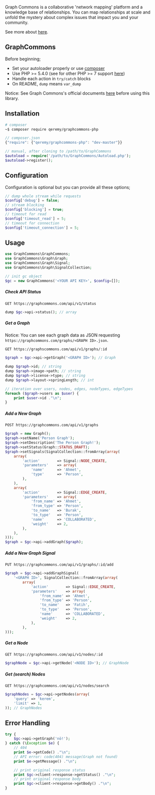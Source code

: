 Graph Commons is a collaborative 'network mapping' platform and a knowledge base of relationships. You can map relationships at scale and unfold the mystery about complex issues that impact you and your community.

See more about [here](//graphcommons.com/about).

## GraphCommons

Before beginning;

- Set your autoloader properly or use [composer](//getcomposer.org)
- Use PHP >= 5.4.0 (see for other PHP >= 7 support [here](//github.com/qeremy/graphcommons-php7))
- Handle each action in `try/catch` blocks
- On README, `dump` means `var_dump`

Notice: See Graph Commons's official documents [here](//graphcommons.github.io/api-v1/) before using this library.

## Installation
```bash
# composer
~$ composer require qeremy/graphcommons-php
```

```js
// composer.json
{"require": {"qeremy/graphcommons-php": "dev-master"}}
```

```php
// manual, after cloning to /path/to/GraphCommons
$autoload = require('/path/to/GraphCommons/Autoload.php');
$autoload->register();
```

## Configuration
Configuration is optional but you can provide all these options;
```php
// dump whole stream while requests
$config['debug'] = false;
// stream blocking
$config['blocking'] = true;
// timeout for read
$config['timeout_read'] = 5;
// timeout for connection
$config['timeout_connection'] = 5;
```

## Usage
```php
use GraphCommons\GraphCommons;
use GraphCommons\Graph\Graph;
use GraphCommons\Graph\Signal;
use GraphCommons\Graph\SignalCollection;

// init gc object
$gc = new GraphCommons('<YOUR API KEY>', $config=[]);
```

##### Check API Status
`GET https://graphcommons.com/api/v1/status`

```php
dump $gc->api->status(); // array
```

##### Get a Graph

Notice: You can see each graph data as JSON requesting `https://graphcommons.com/graphs/<GRAPH ID>.json`.

`GET https://graphscommons.com/api/v1/graphs/:id`

```php
$graph = $gc->api->getGraph('<GRAPH ID>'); // Graph

dump $graph->id; // string
dump $graph->image->path; // string
dump $graph->license->type; // string
dump $graph->layout->springLength; // int

// iteration over users, nodes, edges, nodeTypes, edgeTypes
foreach ($graph->users as $user) {
    print $user->id ."\n";
}
```

##### Add a New Graph
`POST https://graphcommons.com/api/v1/graphs`

```php
$graph = new Graph();
$graph->setName('Person Graph');
$graph->setDescription('The Person Graph!');
$graph->setStatus(Graph::STATUS_DRAFT);
$graph->setSignals(SignalCollection::fromArray(array(
    array(
        'action'        => Signal::NODE_CREATE,
        'parameters'    => array(
            'name'      => 'Ahmet',
            'type'      => 'Person',
        ),
    ),
    array(
        'action'        => Signal::EDGE_CREATE,
        'parameters'    => array(
            'from_name' => 'Ahmet',
            'from_type' => 'Person',
            'to_name'   => 'Burak',
            'to_type'   => 'Person',
            'name'      => 'COLLABORATED',
            'weight'    => 2,
        ),
    ),
)));
$graph = $gc->api->addGraph($graph);
```

##### Add a New Graph Signal
`PUT https://graphcommons.com/api/v1/graphs/:id/add`

```php
$graph = $gc->api->addGraphSignal(
    '<GRAPH ID>', SignalCollection::fromArray(array(
        array(
            'action'        => Signal::EDGE_CREATE,
            'parameters'    => array(
                'from_name' => 'Ahmet',
                'from_type' => 'Person',
                'to_name'   => 'Fatih',
                'to_type'   => 'Person',
                'name'      => 'COLLABORATED',
                'weight'    => 2,
            ),
        ),
)));
```

##### Get a Node
`GET https://graphcommons.com/api/v1/nodes/:id`

```php
$graphNode = $gc->api->getNode('<NODE ID>'); // GraphNode
```

##### Get (search) Nodes
`GET https://graphcommons.com/api/v1/nodes/search`

```php
$graphNodes = $gc->api->getNodes(array(
    'query' => 'kerem',
    'limit' => 1,
)); // GraphNodes
```

## Error Handling
```php
try {
    $gc->api->getGraph('nö!');
} catch (\Exception $e) {
    // 404
    print $e->getCode() ."\n";
    // API error: code(404) message(Graph not found)
    print $e->getMessage() ."\n";

    // print original response status
    print $gc->client->response->getStatus() ."\n";
    // print original response body
    print $gc->client->response->getBody() ."\n";
}
```
